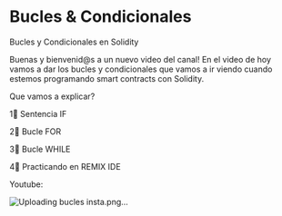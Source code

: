 # Bucles & Condicionales

Bucles y Condicionales en Solidity

Buenas y bienvenid@s a un nuevo video del canal! En el video de hoy vamos a dar los bucles y condicionales que vamos a ir viendo cuando estemos programando smart contracts con Solidity.

Que vamos a explicar?

1⃣ Sentencia IF

2⃣ Bucle FOR

3⃣ Bucle WHILE

4⃣ Practicando en REMIX IDE

Youtube: 

![Uploading bucles insta.png…]()
